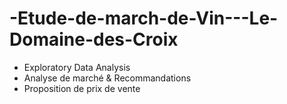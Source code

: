 # -Etude-de-march-de-Vin---Le-Domaine-des-Croix
- Exploratory Data Analysis
- Analyse de marché & Recommandations
- Proposition de prix de vente

